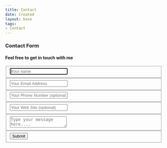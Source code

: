 ```yaml
---
title: Contact
date: Created
layout: base
tags:
- Contact
---
```



<div class="container">
    <form action="" method="post" netlify data-netlify-recaptcha="true" id="contact">
        <h3>Contact Form</h3>
        <h4>Feel free to get in touch with me</h4>
        <fieldset>
            <input placeholder="Your name" type="text" tabindex="1" required autofocus>
        </fieldset>
        <fieldset>
            <input placeholder="Your Email Address" type="email" tabindex="2" required>
        </fieldset>
        <fieldset>
            <input placeholder="Your Phone Number (optional)" type="tel" tabindex="3" required>
        </fieldset>
        <fieldset>
            <input placeholder="Your Web Site (optional)" type="url" tabindex="4" required>
        </fieldset>
        <fieldset>
            <textarea placeholder="Type your message here...." tabindex="5" required></textarea>
        </fieldset>
        <fieldset>
            <button name="submit" type="submit" id="contact-submit" data-submit="...Sending">Submit</button>
        </fieldset>
        </p>
    </form>
</div>
